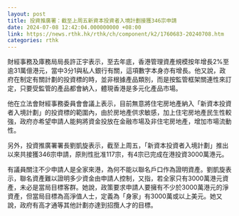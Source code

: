 ```yaml
---
layout: post
title: 投資推廣署：截至上周五新資本投資者入境計劃接獲346宗申請
date: 2024-07-08 12:42:04.000000000 +08:00
link: https://news.rthk.hk/rthk/ch/component/k2/1760683-20240708.htm
categories: rthk
---
```


財經事務及庫務局局長許正宇表示，至去年底，香港管理資產規模按年增長2%至逾31萬億港元，當中3分1與私人銀行有關，這項數字本身亦有增長。他又說，政府在制定有關計劃的投資標的時，並非根據產品類別，而是按監管框架關連性來訂定，只要受監管的產品都會納入，體現香港是多元化產品市場。

他在立法會財經事務委員會會議上表示，目前無意將住宅房地產納入「新資本投資者入境計劃」的投資標的範圍內，由於房地產供求敏感，加上住宅房地產民生性較強，政府亦希望申請人能夠將資金投放在金融市場及非住宅房地產，增加市場流動性。

另外，投資推廣署署長劉凱旋表示，截至上周五，「新資本投資者入境計劃」推出以來共接獲346宗申請，原則性批准117宗，有4宗已完成在港投資3000萬港元。

有議員關注不少申請人是全家來港，為何不能以聯名戶口作為證明資產。劉凱旋表示，聯名資產難以證明多少資金由申請人控制，又指，若全家只有3000萬港元資產，未必是當局目標客群。她說，政策要求申請人要擁有不少於3000萬港元的淨資產，但當局目標為高淨值人士，定義為「身家」有3000萬或以上美元。她又說，政府有高才通等其他計劃亦達到招攬人才的目標。
